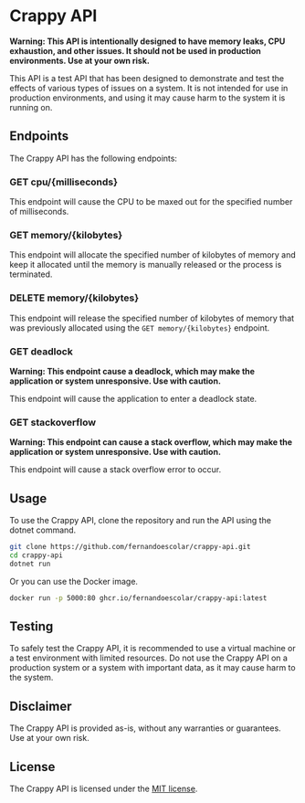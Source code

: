 # Crappy API

**Warning: This API is intentionally designed to have memory leaks, CPU exhaustion, and other issues. It should not be used in production environments. Use at your own risk.**

This API is a test API that has been designed to demonstrate and test the effects of various types of issues on a system. It is not intended for use in production environments, and using it may cause harm to the system it is running on.

## Endpoints

The Crappy API has the following endpoints:

### GET cpu/{milliseconds}

This endpoint will cause the CPU to be maxed out for the specified number of milliseconds.

### GET memory/{kilobytes}

This endpoint will allocate the specified number of kilobytes of memory and keep it allocated until the memory is manually released or the process is terminated.

### DELETE memory/{kilobytes}

This endpoint will release the specified number of kilobytes of memory that was previously allocated using the `GET memory/{kilobytes}` endpoint.

### GET deadlock

**Warning: This endpoint cause a deadlock, which may make the application or system unresponsive. Use with caution.**

This endpoint will cause the application to enter a deadlock state.

### GET stackoverflow

**Warning: This endpoint can cause a stack overflow, which may make the application or system unresponsive. Use with caution.**

This endpoint will cause a stack overflow error to occur.

## Usage

To use the Crappy API, clone the repository and run the API using the dotnet command.

```bash
git clone https://github.com/fernandoescolar/crappy-api.git
cd crappy-api
dotnet run
```

Or you can use the Docker image.

```bash
docker run -p 5000:80 ghcr.io/fernandoescolar/crappy-api:latest
```

## Testing
To safely test the Crappy API, it is recommended to use a virtual machine or a test environment with limited resources. Do not use the Crappy API on a production system or a system with important data, as it may cause harm to the system.

## Disclaimer

The Crappy API is provided as-is, without any warranties or guarantees. Use at your own risk.

## License

The Crappy API is licensed under the [MIT license](LICENSE).
